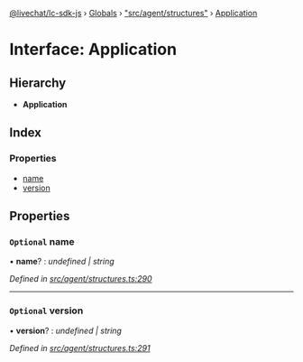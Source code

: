 [@livechat/lc-sdk-js](../README.md) › [Globals](../globals.md) › ["src/agent/structures"](../modules/_src_agent_structures_.md) › [Application](_src_agent_structures_.application.md)

# Interface: Application

## Hierarchy

* **Application**

## Index

### Properties

* [name](_src_agent_structures_.application.md#optional-name)
* [version](_src_agent_structures_.application.md#optional-version)

## Properties

### `Optional` name

• **name**? : *undefined | string*

*Defined in [src/agent/structures.ts:290](https://github.com/livechat/lc-sdk-js/blob/d0a32c0/src/agent/structures.ts#L290)*

___

### `Optional` version

• **version**? : *undefined | string*

*Defined in [src/agent/structures.ts:291](https://github.com/livechat/lc-sdk-js/blob/d0a32c0/src/agent/structures.ts#L291)*

